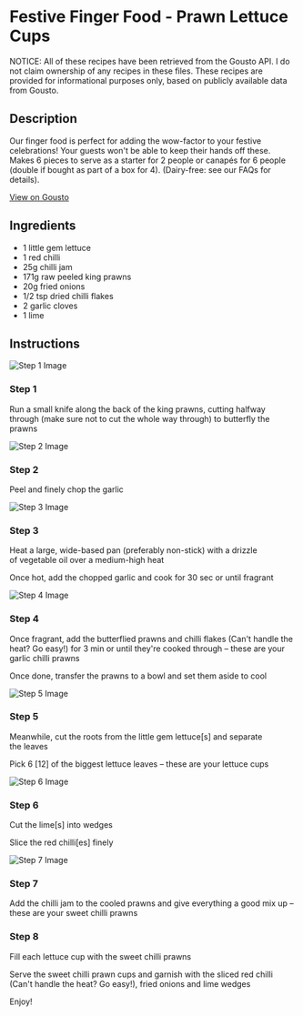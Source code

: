 # Festive Finger Food - Prawn Lettuce Cups

NOTICE: All of these recipes have been retrieved from the Gousto API. I do not claim ownership of any recipes in these files. These recipes are provided for informational purposes only, based on publicly available data from Gousto.

## Description

Our finger food is perfect for adding the wow-factor to your festive celebrations! Your guests won't be able to keep their hands off these. Makes 6 pieces to serve as a starter for 2 people or canapés for 6 people (double if bought as part of a box for 4). (Dairy-free: see our FAQs for details).

[View on Gousto](https://www.gousto.co.uk/recipes/cookbook/festive-finger-food-prawn-lettuce-cups)

## Ingredients

- 1 little gem lettuce
- 1 red chilli
- 25g chilli jam
- 171g raw peeled king prawns
- 20g fried onions
- 1/2 tsp dried chilli flakes
- 2 garlic cloves
- 1 lime

## Instructions

![Step 1 Image](https://production-media.gousto.co.uk/cms/recipe-step-image/1867.-step-1-x200.jpg)

### Step 1

Run a small knife along the back of the king prawns, cutting halfway through (make sure not to cut the whole way through) to butterfly the prawns

![Step 2 Image](https://production-media.gousto.co.uk/cms/recipe-step-image/1867.-step-2-x200.jpg)

### Step 2

Peel and finely chop the garlic

![Step 3 Image](https://production-media.gousto.co.uk/cms/recipe-step-image/1867.-step-3-x200.jpg)

### Step 3

Heat a large, wide-based pan (preferably non-stick) with a drizzle of vegetable oil over a medium-high heat


Once hot, add the chopped garlic and cook for 30 <span class="text-highlight">sec</span> or until fragrant

![Step 4 Image](https://production-media.gousto.co.uk/cms/recipe-step-image/1867.-step-4-x200.jpg)

### Step 4

Once fragrant, add the butterflied prawns and chilli flakes (Can't handle the heat? Go easy!) for 3 min or until they're cooked through – these are your garlic chilli prawns


Once done, transfer the prawns to a bowl and set them aside to cool

![Step 5 Image](https://production-media.gousto.co.uk/cms/recipe-step-image/1867.-step-5-x200.jpg)

### Step 5

Meanwhile, cut the roots from the little gem lettuce<span class="text-danger">[s]</span> and separate the leaves


Pick 6 <span class="text-danger">[12] </span>of the biggest lettuce leaves – these are your lettuce cups

![Step 6 Image](https://production-media.gousto.co.uk/cms/recipe-step-image/1867.-step-6-x200.jpg)

### Step 6

Cut the lime<span class="text-danger">[s]</span> into wedges


Slice the red chilli<span class="text-danger">[es]</span> finely

![Step 7 Image](https://production-media.gousto.co.uk/cms/recipe-step-image/1867.-step-7-x200.jpg)

### Step 7

Add the chilli jam to the cooled prawns and give everything a good mix up – these are your sweet chilli prawns

### Step 8

Fill each lettuce cup with the sweet chilli prawns


Serve the sweet chilli prawn cups and garnish with the sliced red chilli (Can't handle the heat? Go easy!), <span class="text-highlight">fried</span> onions and lime wedges 


Enjoy!

